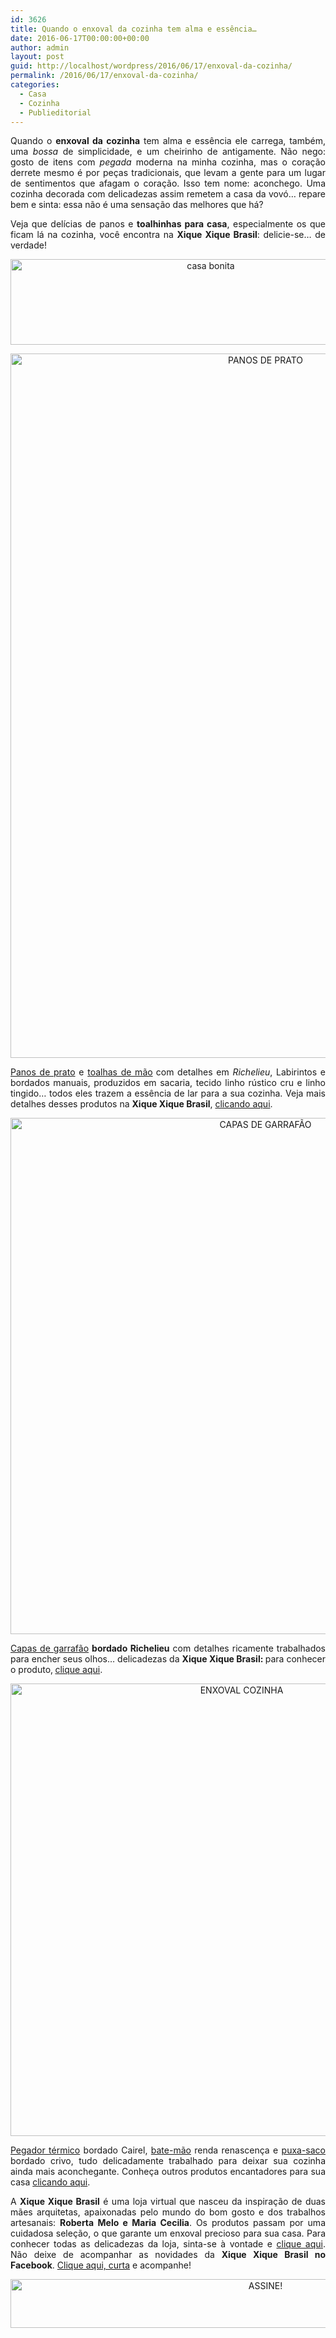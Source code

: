 ```yaml
---
id: 3626
title: Quando o enxoval da cozinha tem alma e essência…
date: 2016-06-17T00:00:00+00:00
author: admin
layout: post
guid: http://localhost/wordpress/2016/06/17/enxoval-da-cozinha/
permalink: /2016/06/17/enxoval-da-cozinha/
categories:
  - Casa
  - Cozinha
  - Publieditorial
---
```

<p align="justify">
  Quando o <strong>enxoval da cozinha</strong> tem alma e essência ele carrega, também, uma <em>bossa</em> de simplicidade, e um cheirinho de antigamente. Não nego: gosto de itens com <em>pegada</em> moderna na minha cozinha, mas o coração derrete mesmo é por peças tradicionais, que levam a gente para um lugar de sentimentos que afagam o coração. Isso tem nome: aconchego. Uma cozinha decorada com delicadezas assim remetem a casa da vovó… repare bem e sinta: essa não é uma sensação das melhores que há?
</p>

<p align="justify">
  Veja que delícias de panos e <strong>toalhinhas para casa</strong>, especialmente os que ficam lá na cozinha, você encontra na <strong>Xique Xique Brasil</strong>: delicie-se… de verdade!
</p>

<p align="center">
  <img class="alignnone size-full wp-image-12667" src="http://www.trololodemulher.com.br/blog/wp-content/uploads/2016/06/casa-bonita.jpg" alt="casa bonita" width="625" height="137" />
</p>

<p align="center">
  <img class="alignnone size-full wp-image-12671" src="http://www.trololodemulher.com.br/blog/wp-content/uploads/2016/06/PANOS-DE-PRATO.jpg" alt="PANOS DE PRATO" width="800" height="1127" />
</p>

<p align="justify">
  <a href="http://www.xiquexiquebrasil.com.br/casa/pano-de-prato" target="_blank">Panos de prato</a> e <a href="http://bit.ly/toalhastrololo" target="_blank">toalhas de mão</a><strong> </strong>com detalhes em <em>Richelieu</em>, Labirintos e bordados manuais, produzidos em sacaria, tecido linho rústico cru e linho tingido&#8230; todos eles trazem a essência de lar para a sua cozinha. Veja mais detalhes desses produtos na <strong>Xique Xique Brasil</strong>, <a href="http://www.xiquexiquebrasil.com.br/casa/pano-de-prato" target="_blank">clicando aqui</a>.
</p>

<p align="center">
  <img class="alignnone size-full wp-image-12666" src="http://www.trololodemulher.com.br/blog/wp-content/uploads/2016/06/CAPAS-DE-GARRAFÃO.jpg" alt="CAPAS DE GARRAFÃO" width="800" height="826" />
</p>

<p align="justify">
  <a href="http://bit.ly/garrafaotrololo" target="_blank">Capas de garrafão</a> <strong>bordado Richelieu</strong> com detalhes ricamente trabalhados para encher seus olhos… delicadezas da <strong>Xique Xique Brasil: </strong>para conhecer o produto,<strong> </strong><a href="http://bit.ly/garrafaotrololo" target="_blank">clique aqui</a>.
</p>

<p align="center">
  <img class="alignnone size-full wp-image-12668" src="http://www.trololodemulher.com.br/blog/wp-content/uploads/2016/06/ENXOVAL-COZINHA.jpg" alt="ENXOVAL COZINHA" width="724" height="724" />
</p>

<p align="justify">
  <a href="http://bit.ly/pegadortrololo" target="_blank">Pegador térmico</a> bordado Cairel, <a href="http://bit.ly/batemaotrololo" target="_blank">bate-mão</a> renda renascença e <a href="http://bit.ly/puxasacotrololo" target="_blank">puxa-saco</a> bordado crivo, tudo delicadamente trabalhado para deixar sua cozinha ainda mais aconchegante. Conheça outros produtos encantadores para sua casa <a href="http://www.xiquexiquebrasil.com.br/casa/casa-diversos" target="_blank">clicando aqui</a>.
</p>

<p align="justify">
  A <strong>Xique Xique Brasil</strong> é uma loja virtual que nasceu da inspiração de duas mães arquitetas, apaixonadas pelo mundo do bom gosto e dos trabalhos artesanais: <strong>Roberta Melo e Maria Cecilia</strong>. Os produtos passam por uma cuidadosa seleção, o que garante um enxoval precioso para sua casa. Para conhecer todas as delicadezas da loja, sinta-se à vontade e <a href="http://www.xiquexiquebrasil.com.br/" target="_blank">clique aqui</a>. Não deixe de acompanhar as novidades da <strong>Xique Xique Brasil no Facebook</strong>. <a href="https://www.facebook.com/XiqueXiqueBrasil/" target="_blank">Clique aqui, curta</a> e acompanhe!
</p>

<p align="center">
  <a href="http://feedburner.google.com/fb/a/mailverify?uri=blogBichaFemea&loc=en_US" target="_blank"><img class="alignnone size-full wp-image-10439" src="http://www.trololodemulher.com.br/blog/wp-content/uploads/2014/09/ASSINE.png" alt="ASSINE!" width="800" height="78" /></a>
</p>

<p align="justify">